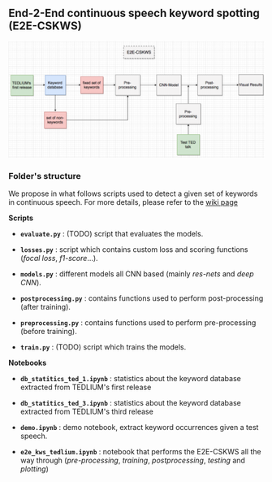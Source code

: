 ## End-2-End continuous speech keyword spotting (E2E-CSKWS)
![](e2e-cskws.png)

### Folder's structure
We propose in what follows scripts used to detect a given set of keywords in continuous speech. For more details, please refer to the [wiki page](https://gitlab.com/SpeechMasterStudents/kws/-/wikis/home)

**Scripts**

- __`evaluate.py`__ : (TODO) script that evaluates the models.
 
- __`losses.py`__ : script which contains custom loss and scoring functions (*focal loss*, *f1-score*...).
 
- __`models.py`__ : different models all CNN based (mainly *res-nets* and *deep CNN*).
 
- __`postprocessing.py`__ : contains functions used to perform post-processing (after training).
 
- __`preprocessing.py`__ : contains functions used to perform pre-processing (before training).
  
- __`train.py`__ : (TODO) script which trains the models. 

**Notebooks**

- __`db_statitics_ted_1.ipynb`__ : statistics about the keyword database extracted from TEDLIUM's first release

- __`db_statitics_ted_3.ipynb`__ : statistics about the keyword database extracted from TEDLIUM's third release

- __`demo.ipynb`__ : demo notebook, extract keyword occurrences given a test speech.

- __`e2e_kws_tedlium.ipynb`__ : notebook that performs the E2E-CSKWS all the way through (*pre-processing*, *training*, *postprocessing*, *testing* and *plotting*)




